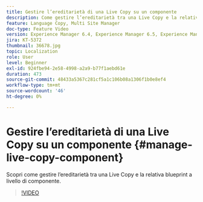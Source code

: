 ```yaml
---
title: Gestire l’ereditarietà di una Live Copy su un componente
description: Come gestire l’ereditarietà tra una Live Copy e la relativa blueprint a livello di componente
feature: Language Copy, Multi Site Manager
doc-type: Feature Video
version: Experience Manager 6.4, Experience Manager 6.5, Experience Manager as a Cloud Service
jira: KT-5372
thumbnail: 36678.jpg
topic: Localization
role: User
level: Beginner
exl-id: 924fbe94-2e58-4998-a2a9-b77f1aebd61e
duration: 473
source-git-commit: 48433a5367c281cf5a1c106b08a1306f1b0e8ef4
workflow-type: tm+mt
source-wordcount: '46'
ht-degree: 0%

---
```


# Gestire l’ereditarietà di una Live Copy su un componente {#manage-live-copy-component}

Scopri come gestire l’ereditarietà tra una Live Copy e la relativa blueprint a livello di componente.

>[!VIDEO](https://video.tv.adobe.com/v/41603?quality=12&learn=on&captions=ita)
